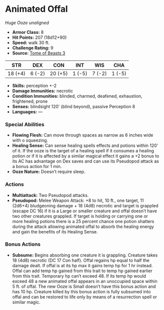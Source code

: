 # Animated Offal

*Huge* *Ooze* *unaligned*

- **Armor Class:** 8
- **Hit Points:** 207 (18d12+90)
- **Speed:** walk 30 ft.
- **Challenge Rating:** 9
- **Source:** [Tome of Beasts 3](https://koboldpress.com/kpstore/product/tome-of-beasts-2-for-5th-edition/)

| STR | DEX | CON | INT | WIS | CHA |
| --- | --- | --- | --- | --- | --- |
| 18 (+4) | 6 (-2) | 20 (+5) | 1 (-5) | 7 (-2) | 1 (-5) |

- **Skills:** perception +-2
- **Damage Immunities:** necrotic
- **Condition Immunities:** blinded, charmed, deafened, exhaustion, frightened, prone
- **Senses:** blindsight 120' (blind beyond), passive Perception 8
- **Languages:** —
### Special Abilities
- **Flowing Flesh:** Can move through spaces as narrow as 6 inches wide with o squeezing.
- **Healing Sense:** Can sense healing spells effects and potions within 120' of it. If the ooze is the target of a healing spell if it consumes a healing potion or if it is affected by a similar magical effect it gains a +2 bonus to its AC has advantage on Dex saves and can use its Pseudopod attack as a bonus action for 1 min.
- **Ooze Nature:** Doesn’t require sleep.
### Actions
- **Multiattack:** Two Pseudopod attacks.
- **Pseudopod:** Melee Weapon Attack: +8 to hit, 10 ft., one target, 11 (2d6+4) bludgeoning damage + 18 (4d8) necrotic and target is grappled (escape DC 16) if it is a Large or smaller creature and offal doesn’t have two other creatures grappled. If target is holding or carrying one or more healing potions there is a 25 percent chance one potion shatters during the attack allowing animated offal to absorb the healing energy and gain the benefits of its Healing Sense.
### Bonus Actions
- **Subsume:** Begins absorbing one creature it is grappling. Creature takes 18 (4d8) necrotic (DC 17 Con half). Offal regains hp equal to half the damage dealt. If offal is at its hp max it gains temp hp for 1 hr instead. Offal can add temp hp gained from this trait to temp hp gained earlier from this trait. Temporary hp can’t exceed 48. If its temp hp would exceed 48 a new animated offal appears in an unoccupied space within 5 ft. of offal. The new Ooze is Small doesn’t have this bonus action and has 10 hp. Creature killed by this bonus action is fully subsumed into offal and can be restored to life only by means of a resurrection spell or similar magic.
